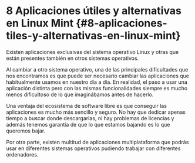 # 8 Aplicaciones útiles y alternativas en Linux Mint {#8-aplicaciones-tiles-y-alternativas-en-linux-mint}

Existen aplicaciones exclusivas del sistema operativo Linux y otras que están presentes también en otros sistemas operativos.

Al cambiar a otro sistema operativo, una de las principales dificultades que nos encontramos es que puede ser necesario cambiar las aplicaciones que habitualmente usamos en nuestro día a día. En realidad, el paso a usar una aplicación distinta pero con las mismas funcionalidades siempre es mucho menos dificultoso de lo que imaginábamos antes de hacerlo.

Una ventaja del ecosistema de software libre es que conseguir las aplicaciones es mucho más sencillo y seguro. No hay que dedicar apenas tiempo a buscar donde descargarlas, ni hay problemas de licencias y además tenemos garantía de que lo que estamos bajando es lo que queremos bajar.

Por otra parte, existen multitud de aplicaciones multiplataforma que podrás usar en diferentes sistemas operativos pudiendo trabajar con diferentes ordenadores.